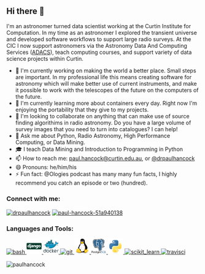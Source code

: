 ## Hi there 👋

I'm an astronomer turned data scientist working at the Curtin Institute for Computation. In my time as an astronomer I explored the transient universe and developed software workflows to support large radio surveys. At the CIC I now support astronomers via the Astronomy Data And Computing Services ([ADACS](https://www.adacs.org)), teach computing courses, and support variety of data science projects within Curtin.

- 🔭 I'm currently working on making the world a better place. Small steps are important. In my professional life this means creating software for astronomy which will make better use of current instruments, and make it possible to work with the telescopes of the future on the computers of the future.
- 🌱 I'm currently learning more about containers every day. Right now I'm enjoying the portability that they give to my projects.
- 👯 I'm looking to collaborate on anything that can make use of source finding algorithims in radio astronomy. Do you have a large volume of survey images that you need to turn into catalogues? I can help!
- 💬 Ask me about Python, Radio Astronomy, High Performance Computing, or Data Mining.
- :mortar_board: I teach Data Mining and Introduction to Programming in Python
- 📫 How to reach me: paul.hancock@curtin.edu.au, or [@drpaulhancock](https://twitter.com/DrPaulHancock)
- 😄 Pronouns: he/him/his
- ⚡ Fun fact: @Ologies podcast has many many fun facts, I highly recommend you catch an episode or two (hundred).

<h3 align="left">Connect with me:</h3>
<p align="left">
<a href="https://twitter.com/drpaulhancock" target="blank"><img align="center" src="https://raw.githubusercontent.com/rahuldkjain/github-profile-readme-generator/master/src/images/icons/Social/twitter.svg" alt="drpaulhancock" height="30" width="40" /></a>
<a href="https://linkedin.com/in/paul-hancock-51a940138" target="blank"><img align="center" src="https://raw.githubusercontent.com/rahuldkjain/github-profile-readme-generator/master/src/images/icons/Social/linked-in-alt.svg" alt="paul-hancock-51a940138" height="30" width="40" /></a>
</p>

<h3 align="left">Languages and Tools:</h3>
<p align="left"> <a href="https://www.gnu.org/software/bash/" target="_blank" rel="noreferrer"> <img src="https://www.vectorlogo.zone/logos/gnu_bash/gnu_bash-icon.svg" alt="bash" width="40" height="40"/> </a> <a href="https://www.djangoproject.com/" target="_blank" rel="noreferrer"> <img src="https://raw.githubusercontent.com/devicons/devicon/master/icons/django/django-original.svg" alt="django" width="40" height="40"/> </a> <a href="https://www.docker.com/" target="_blank" rel="noreferrer"> <img src="https://raw.githubusercontent.com/devicons/devicon/master/icons/docker/docker-original-wordmark.svg" alt="docker" width="40" height="40"/> </a> <a href="https://git-scm.com/" target="_blank" rel="noreferrer"> <img src="https://www.vectorlogo.zone/logos/git-scm/git-scm-icon.svg" alt="git" width="40" height="40"/> </a> <a href="https://www.linux.org/" target="_blank" rel="noreferrer"> <img src="https://raw.githubusercontent.com/devicons/devicon/master/icons/linux/linux-original.svg" alt="linux" width="40" height="40"/> </a> <a href="https://www.postgresql.org" target="_blank" rel="noreferrer"> <img src="https://raw.githubusercontent.com/devicons/devicon/master/icons/postgresql/postgresql-original-wordmark.svg" alt="postgresql" width="40" height="40"/> </a> <a href="https://www.python.org" target="_blank" rel="noreferrer"> <img src="https://raw.githubusercontent.com/devicons/devicon/master/icons/python/python-original.svg" alt="python" width="40" height="40"/> </a> <a href="https://scikit-learn.org/" target="_blank" rel="noreferrer"> <img src="https://upload.wikimedia.org/wikipedia/commons/0/05/Scikit_learn_logo_small.svg" alt="scikit_learn" width="40" height="40"/> </a> <a href="https://travis-ci.org" target="_blank" rel="noreferrer"> <img src="https://www.vectorlogo.zone/logos/travis-ci/travis-ci-icon.svg" alt="travisci" width="40" height="40"/> </a> </p>

<p><img align="center" src="https://github-readme-stats.vercel.app/api/top-langs?username=paulhancock&show_icons=true&locale=en&layout=compact" alt="paulhancock" /></p>

